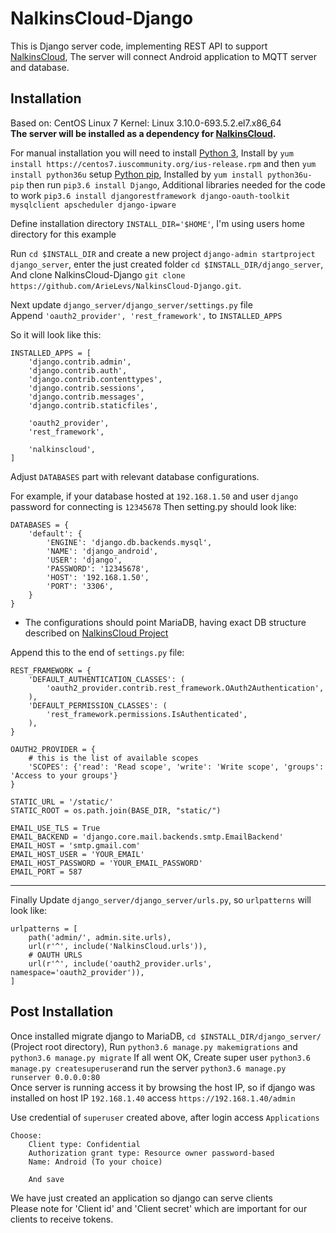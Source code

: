 NalkinsCloud-Django
====================

This is Django server code, implementing REST API to support [NalkinsCloud](https://github.com/ArieLevs/NalkinsCloud),
The server will connect Android application to MQTT server and database.

Installation
------------
Based on: CentOS Linux 7 Kernel: Linux 3.10.0-693.5.2.el7.x86_64  
**The server will be installed as a dependency for [NalkinsCloud](https://github.com/ArieLevs/NalkinsCloud).**

For manual installation you will need to install [Python 3](https://www.python.org/downloads/),
Install by `yum install https://centos7.iuscommunity.org/ius-release.rpm` and then `yum install python36u`
setup [Python pip](https://pip.pypa.io/en/stable/installing/), 
Installed by `yum install python36u-pip`
then run `pip3.6 install Django`,
Additional libraries needed for the code to work `pip3.6 install djangorestframework django-oauth-toolkit mysqlclient apscheduler django-ipware`  

Define installation directory `INSTALL_DIR='$HOME'`, I'm using users home directory for this example



Run `cd $INSTALL_DIR` and create a new project `django-admin startproject django_server`, enter the just created folder `cd $INSTALL_DIR/django_server`, 
And clone NalkinsCloud-Django `git clone https://github.com/ArieLevs/NalkinsCloud-Django.git`.  

Next update `django_server/django_server/settings.py` file  
Append `'oauth2_provider', 'rest_framework',` to `INSTALLED_APPS`

So it will look like this:
```
INSTALLED_APPS = [
    'django.contrib.admin',
    'django.contrib.auth',
    'django.contrib.contenttypes',
    'django.contrib.sessions',
    'django.contrib.messages',
    'django.contrib.staticfiles',

    'oauth2_provider',
    'rest_framework',
	
	'nalkinscloud',
]
```

Adjust `DATABASES` part with relevant database configurations.  

For example, if your database hosted at `192.168.1.50` and user `django` password for connecting is `12345678`
Then setting.py should look like:  
```
DATABASES = {
    'default': {
        'ENGINE': 'django.db.backends.mysql',
        'NAME': 'django_android',
        'USER': 'django',
        'PASSWORD': '12345678',
        'HOST': '192.168.1.50',
        'PORT': '3306',
    }
}
```
* The configurations should point MariaDB, having exact DB structure described on [NalkinsCloud Project](https://github.com/ArieLevs/NalkinsCloud)

Append this to the end of `settings.py` file:
```
REST_FRAMEWORK = {
    'DEFAULT_AUTHENTICATION_CLASSES': (
        'oauth2_provider.contrib.rest_framework.OAuth2Authentication',
    ),
    'DEFAULT_PERMISSION_CLASSES': (
        'rest_framework.permissions.IsAuthenticated',
    ),
}

OAUTH2_PROVIDER = {
    # this is the list of available scopes
    'SCOPES': {'read': 'Read scope', 'write': 'Write scope', 'groups': 'Access to your groups'}
}

STATIC_URL = '/static/'
STATIC_ROOT = os.path.join(BASE_DIR, "static/")

EMAIL_USE_TLS = True
EMAIL_BACKEND = 'django.core.mail.backends.smtp.EmailBackend'
EMAIL_HOST = 'smtp.gmail.com'
EMAIL_HOST_USER = 'YOUR_EMAIL'
EMAIL_HOST_PASSWORD = 'YOUR_EMAIL_PASSWORD'
EMAIL_PORT = 587
```
---------------------

Finally Update `django_server/django_server/urls.py`, so `urlpatterns` will look like:
```
urlpatterns = [
    path('admin/', admin.site.urls),
    url(r'^', include('NalkinsCloud.urls')),
    # OAUTH URLS
    url(r'^', include('oauth2_provider.urls', namespace='oauth2_provider')),
]
```

Post Installation
-----------------

Once installed migrate django to MariaDB, `cd $INSTALL_DIR/django_server/` (Project root directory),
Run `python3.6 manage.py makemigrations` and `python3.6 manage.py migrate`
If all went OK, Create super user `python3.6 manage.py createsuperuser`and run the server `python3.6 manage.py runserver 0.0.0.0:80`  
Once server is running access it by browsing the host IP, so if django was installed on host IP `192.168.1.40` access `https://192.168.1.40/admin`  

Use credential of `superuser` created above, after login access `Applications`
```
Choose:
	Client type: Confidential
	Authorization grant type: Resource owner password-based
	Name: Android (To your choice)
	
	And save
```
We have just created an application so django can serve clients  
Please note for 'Client id' and 'Client secret' which are important for our clients to receive tokens.

